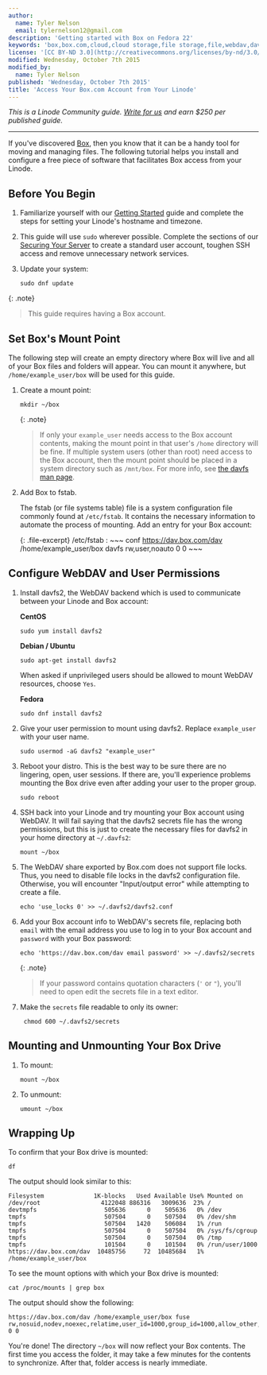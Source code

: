 ```yaml
---
author:
  name: Tyler Nelson
  email: tylernelson12@gmail.com
description: 'Getting started with Box on Fedora 22'
keywords: 'box,box.com,cloud,cloud storage,file storage,file,webdav,davfs,davfs2'
license: '[CC BY-ND 3.0](http://creativecommons.org/licenses/by-nd/3.0/us/)'
modified: Wednesday, October 7th 2015
modified_by:
  name: Tyler Nelson
published: 'Wednesday, October 7th 2015'
title: 'Access Your Box.com Account from Your Linode'
---
```


*This is a Linode Community guide. [Write for us](/docs/contribute) and earn $250 per published guide.*

<hr>

If you've discovered [Box](https://www.box.com/home/), then you know that it can be a handy tool for moving and managing files. The following tutorial helps you install and configure a free piece of software that facilitates Box access from your Linode.

## Before You Begin

1.  Familiarize yourself with our [Getting Started](/docs/getting-started) guide and complete the steps for setting your Linode's hostname and timezone.

2.  This guide will use `sudo` wherever possible. Complete the sections of our [Securing Your Server](/docs/security/securing-your-server) to create a standard user account, toughen SSH access and remove unnecessary network services.

3.  Update your system:

        sudo dnf update

{: .note}
>
>This guide requires having a Box account.

## Set Box's Mount Point

The following step will create an empty directory where Box will live and all of your Box files and folders will appear. You can mount it anywhere, but `/home/example_user/box` will be used for this guide.

1.  Create a mount point:

        mkdir ~/box

    {: .note}
    >
    >If only your `example_user` needs access to the Box account contents, making the mount point in that user's `/home` directory will be fine. If multiple system users (other than root) need access to the Box account, then the mount point should be placed in a system directory such as `/mnt/box`. For more info, see [the davfs man page](http://linux.die.net/man/8/mount.davfs).
2.  Add Box to fstab.

    The fstab (or file systems table) file is a system configuration file commonly found at `/etc/fstab`. It contains the necessary information to automate the process of mounting. 
    Add an entry for your Box account:

    {: .file-excerpt}
    /etc/fstab
    :   ~~~ conf
        https://dav.box.com/dav /home/example_user/box davfs rw,user,noauto 0 0
        ~~~

## Configure WebDAV and User Permissions

1.  Install davfs2, the WebDAV backend which is used to communicate between your Linode and Box account:

    **CentOS**

        sudo yum install davfs2


    **Debian / Ubuntu**

        sudo apt-get install davfs2

    When asked if unprivileged users should be allowed to mount WebDAV resources, choose `Yes`.

    **Fedora**

        sudo dnf install davfs2

2.  Give your user permission to mount using davfs2. Replace `example_user` with your user name.

        sudo usermod -aG davfs2 "example_user"

3.  Reboot your distro. This is the best way to be sure there are no lingering, open, user sessions. If there are, you'll experience problems mounting the Box drive even after adding your user to the proper group.

        sudo reboot

4.  SSH back into your Linode and try mounting your Box account using WebDAV. It will fail saying that the davfs2 secrets file has the wrong permissions, but this is just to create the necessary files for davfs2 in your home directory at `~/.davfs2`:

        mount ~/box

5.  The WebDAV share exported by Box.com does not support file locks. Thus, you need to disable file locks in the davfs2 configuration file. Otherwise, you will encounter "Input/output error" while attempting to create a file.

        echo 'use_locks 0' >> ~/.davfs2/davfs2.conf

6.  Add your Box account info to WebDAV's secrets file, replacing both `email` with the email address you use to log in to your Box account and `password` with your Box password:

        echo 'https://dav.box.com/dav email password' >> ~/.davfs2/secrets

    {: .note}
    >
    >If your password contains quotation characters (`'` or `"`), you'll need to open edit the secrets file in a text editor.

7. Make the `secrets` file readable to only its owner:

        chmod 600 ~/.davfs2/secrets

## Mounting and Unmounting Your Box Drive

1.  To mount:

        mount ~/box

2.  To unmount:

        umount ~/box

## Wrapping Up

To confirm that your Box drive is mounted:

    df

The output should look similar to this:

~~~
Filesystem              1K-blocks   Used Available Use% Mounted on
/dev/root                 4122048 886316   3009636  23% /
devtmpfs                   505636      0    505636   0% /dev
tmpfs                      507504      0    507504   0% /dev/shm
tmpfs                      507504   1420    506084   1% /run
tmpfs                      507504      0    507504   0% /sys/fs/cgroup
tmpfs                      507504      0    507504   0% /tmp
tmpfs                      101504      0    101504   0% /run/user/1000
https://dav.box.com/dav  10485756     72  10485684   1% /home/example_user/box
~~~

To see the mount options with which your Box drive is mounted:

    cat /proc/mounts | grep box

The output should show the following:

    https://dav.box.com/dav /home/example_user/box fuse rw,nosuid,nodev,noexec,relatime,user_id=1000,group_id=1000,allow_other,max_read=16384 0 0

You're done!  The directory `~/box` will now reflect your Box contents. The first time you access the folder, it may take a few minutes for the contents to synchronize. After that, folder access is nearly immediate.
